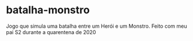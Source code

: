 # batalha-monstro
Jogo que simula uma batalha entre um Herói e um Monstro. Feito com meu pai S2 durante a quarentena de 2020

